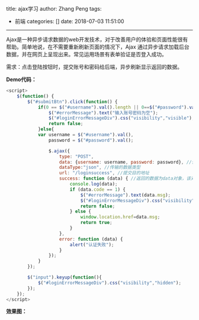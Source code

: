 title: ajax学习
author: Zhang Peng
tags:
  - 前端
categories: []
date: 2018-07-03 11:51:00
---
Ajax是一种异步请求数据的web开发技术，对于改善用户的体验和页面性能很有帮助。简单地说，在不需要重新刷新页面的情况下，Ajax 通过异步请求加载后台数据，并在网页上呈现出来。常见运用场景有表单验证是否登入成功。

需求：点击登陆按钮时，提交账号和密码给后端，异步刷新显示返回的数据。

**Demo代码：**

```javascript
<script>
    $(function() {
        $("#submitBtn").click(function() {
            if(0 == $("#username").val().length || 0==$("#password").val().length){
                $("#errorMessage").text("输入账号密码为空");
                $("#loginErrorMessageDiv").css("visibility","visible");
                return false;
            }else{
            var username = $("#username").val(),
                password = $("#password").val();

                $.ajax({
                    type: "POST",
                    data: {username: username, password: password}, //传输的数据
                    dataType:"json", //传输的数据类型
                    url: "/loginsuccess", //提交目的地址
                    success: function (data) { //返回的数据为data对象，该对象有msg和code两个属性
                        console.log(data);
                        if (data.code == 1) {
                            $("#errorMessage").text(data.msg);
                            $("#loginErrorMessageDiv").css("visibility","visible");
                            return false;
                        } else {
                            window.location.href=data.msg;
                            return true;
                        }
                    },
                    error: function (data) {
                        alert("认证失败");
                    }
                });
            }
        });

        $("input").keyup(function(){
            $("#loginErrorMessageDiv").css("visibility","hidden");
        });
    });
</script>
```

**效果图：**

<img src="http://ovuyz1070.bkt.clouddn.com/18-7-3/41225088.jpg" alt="">